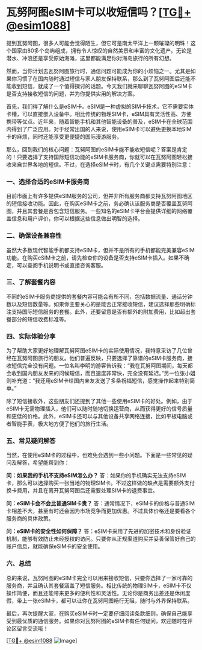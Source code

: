 # 瓦努阿图eSIM卡可以收短信吗？[[TG💪+ @esim1088](https://t.me/s/esim1088)]

提到瓦努阿图，很多人可能会觉得陌生，但它可是南太平洋上一颗璀璨的明珠！这个国家由80多个岛屿组成，拥有令人惊叹的自然美景和丰富的文化遗产。无论是潜水、冲浪还是享受原始海滩，这里都能满足你对海岛旅行的所有幻想。

然而，当你计划去瓦努阿图旅行时，通信问题可能成为你的小烦恼之一。尤其是如果你习惯了在国内随时通过短信与家人朋友保持联系，那么到了瓦努阿图后还能不能收到短信，就成了一个值得探讨的话题。今天我们就来聊聊瓦努阿图的eSIM卡是否支持接收短信的问题，并为你提供实用的解决方案。

首先，我们得了解什么是eSIM卡。eSIM是一种虚拟的SIM卡技术，它不需要实体卡槽，可以直接嵌入设备中。相比传统的物理SIM卡，eSIM具有灵活性高、方便携带等优点。近年来，随着智能手机和其他智能设备的普及，eSIM卡在全球范围内得到了广泛应用。对于经常出国的人来说，使用eSIM卡可以避免更换本地SIM卡的麻烦，同时还能享受更便捷的国际漫游服务。

那么，回到我们的核心问题：瓦努阿图的eSIM卡能不能收短信呢？答案是肯定的！只要选择了支持国际短信功能的eSIM卡服务商，你就可以在瓦努阿图轻松接收来自世界各地的短信。不过，在选择eSIM卡时，有几个关键点需要特别注意：

### **一、选择合适的eSIM卡服务商**
目前市面上有许多提供eSIM服务的公司，但并非所有服务商都支持瓦努阿图地区的短信接收功能。因此，在购买eSIM卡之前，务必确认该服务商是否覆盖瓦努阿图，并且其套餐是否包含短信服务。一些知名的eSIM卡平台会提供详细的网络覆盖信息和用户评价，你可以根据这些信息做出明智的选择。

### **二、确保设备兼容性**
虽然大多数现代智能手机都支持eSIM卡，但并不是所有的手机都能完美兼容eSIM功能。在购买eSIM卡之前，请先检查你的设备是否支持eSIM卡插入。如果不确定，可以查阅手机说明书或直接咨询客服。

### **三、了解套餐内容**
不同的eSIM卡服务商提供的套餐内容可能会有所不同，包括数据流量、通话分钟数以及短信数量等。如果你主要关心的是能否正常接收短信，建议选择那些明确标注支持国际短信服务的套餐。此外，还要留意是否有额外的附加费用，比如超出套餐部分的短信收费标准等。

### **四、实际体验分享**
为了帮助大家更好地理解瓦努阿图eSIM卡的实际使用情况，我特意采访了几位曾经在瓦努阿图旅行的朋友。他们普遍反映，只要选择了靠谱的eSIM卡服务商，接收短信完全没有问题。一位名叫李明的游客告诉我：“我在瓦努阿图期间，每天都会收到国内朋友发来的问候短信，而且速度非常快，完全没有延迟。”另一位张小姐则补充道：“我还用eSIM卡给国内亲友发送了多条祝福短信，感觉操作起来特别简单。”

除了短信接收外，这些朋友们还提到了其他一些使用eSIM卡的好处。例如，由于eSIM卡无需物理插入，他们可以随时随地切换运营商，从而获得更好的信号质量和更低的价格。此外，eSIM卡还可以与其他设备共享网络连接，比如平板电脑或者智能手表，极大地方便了他们的旅行生活。

### **五、常见疑问解答**
当然，在使用eSIM卡的过程中，也难免会遇到一些小问题。下面是一些常见的疑问及解答，希望能帮到你：

**问：如果我的手机不支持eSIM怎么办？**
答：如果你的手机确实无法支持eSIM卡，那么可以选择购买一张当地的物理SIM卡。不过这样做的缺点是需要额外支付换卡费用，并且在离开瓦努阿图后还需要处理SIM卡的退费事宜。

**问：eSIM卡会不会比普通SIM卡贵？**
答：通常情况下，eSIM卡的价格与普通SIM卡相差不大，甚至有时还会因为市场竞争而更加优惠。不过具体价格还是要看各个服务商的具体政策。

**问：eSIM卡的安全性如何保障？**
答：eSIM卡采用了先进的加密技术和身份验证机制，能够有效防止未经授权的访问。只要你从正规渠道购买并妥善保管好自己的账户信息，就能确保eSIM卡的安全使用。

### **六、总结**
总的来说，瓦努阿图的eSIM卡完全可以用来接收短信，只要你选择了一家可靠的服务商，并且确认其套餐涵盖了短信服务。相比传统的物理SIM卡，eSIM卡不仅操作简便，而且还能带来更多的便利性和灵活性。无论你是商务出差还是休闲度假，带上一张eSIM卡，都可以让你在瓦努阿图畅行无阻，随时与外界保持联系。

最后，再次提醒大家，在购买eSIM卡时一定要仔细阅读条款细则，确保自己能享受到最优质的通信服务。如果你对瓦努阿图的eSIM卡有任何疑问，欢迎随时在评论区留言交流哦！

[[TG💪+ @esim1088](https://t.me/s/esim1088) ![Image](https://i.postimg.cc/4NQfJmqS/Snipaste-2025-05-13-00-14-12.png)]